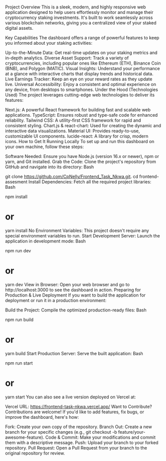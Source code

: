 #

Project Overview
This is a sleek, modern, and highly responsive web application designed to help users effortlessly monitor and manage their cryptocurrency staking investments. It's built to work seamlessly across various blockchain networks, giving you a centralized view of your staked digital assets.

Key Capabilities
The dashboard offers a range of powerful features to keep you informed about your staking activities:

Up-to-the-Minute Data: Get real-time updates on your staking metrics and in-depth analytics.
Diverse Asset Support: Track a variety of cryptocurrencies, including popular ones like Ethereum (ETH), Binance Coin (BNB), and Polygon (MATIC).
Visual Insights: Understand your performance at a glance with interactive charts that display trends and historical data.
Live Earnings Tracker: Keep an eye on your reward rates as they update live.
Universal Accessibility: Enjoy a consistent and optimal experience on any device, from desktops to smartphones.
Under the Hood (Technologies Used)
The project leverages cutting-edge web technologies to deliver its features:

Next.js: A powerful React framework for building fast and scalable web applications.
TypeScript: Ensures robust and type-safe code for enhanced reliability.
Tailwind CSS: A utility-first CSS framework for rapid and consistent styling.
Chart.js & react-chart: Used for creating the dynamic and interactive data visualizations.
Material UI: Provides ready-to-use, customizable UI components.
lucide-react: A library for crisp, modern icons.
How to Get It Running Locally
To set up and run this dashboard on your own machine, follow these steps:

Software Needed: Ensure you have Node.js (version 16.x or newer), npm or yarn, and Git installed.
Grab the Code: Clone the project's repository from GitHub and navigate into its directory:
Bash

git clone https://github.com/CpNelly/Frontend_Task_Nkwa.git.
cd frontend-assesment
Install Dependencies: Fetch all the required project libraries:
Bash

npm install
# or
yarn install
No Environment Variables: This project doesn't require any special environment variables to run.
Start Development Server: Launch the application in development mode:
Bash

npm run dev
# or
yarn dev
View in Browser: Open your web browser and go to http://localhost:3000 to see the dashboard in action.
Preparing for Production & Live Deployment
If you want to build the application for deployment or run it in a production environment:

Build the Project: Compile the optimized production-ready files:
Bash

npm run build
# or
yarn build
Start Production Server: Serve the built application:
Bash

npm run start
# or
yarn start
You can also see a live version deployed on Vercel at:

Vercel URL: https://frontend-task-nkwa.vercel.app/
Want to Contribute?
Contributions are welcome! If you'd like to add features, fix bugs, or improve the dashboard, here's how:

Fork: Create your own copy of the repository.
Branch Out: Create a new branch for your specific changes (e.g., git checkout -b feature/your-awesome-feature).
Code & Commit: Make your modifications and commit them with a descriptive message.
Push: Upload your branch to your forked repository.
Pull Request: Open a Pull Request from your branch to the original repository for review.

